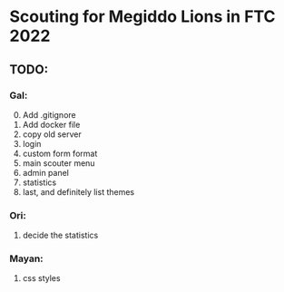 # Scouting for Megiddo Lions in FTC 2022
## TODO:
### Gal:
0. Add .gitignore
1. Add docker file
2. copy old server
3. login
4. custom form format
5. main scouter menu
6. admin panel
7. statistics
8. last, and definitely list themes
### Ori:
1. decide the statistics
### Mayan:
1. css styles
